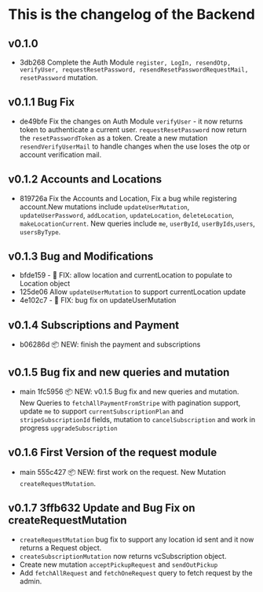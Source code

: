 # This is the changelog of the Backend

## v0.1.0

- 3db268 Complete the Auth Module `register, LogIn, resendOtp, verifyUser, requestResetPassword, resendResetPasswordRequestMail, resetPassword` mutation.

## v0.1.1 Bug Fix

- de49bfe Fix the changes on Auth Module `verifyUser` - it now returns token to authenticate a current user. `requestResetPassword` now return the `resetPasswordToken` as a token. Create a new mutation `resendVerifyUserMail` to handle changes when the use loses the otp or account verification mail.

## v0.1.2 Accounts and Locations

- 819726a Fix the Accounts and Location, Fix a bug while registering account.New mutations include `updateUserMutation`, `updateUserPassword`, `addLocation`, `updateLocation`, `deleteLocation`, `makeLocationCurrent`. New queries include `me`, `userById`, `userByIds`,`users`, `usersByType`.

## v0.1.3 Bug and Modifications

- bfde159 - 🐛 FIX: allow location and currentLocation to populate to Location object
- 125de06 Allow `updateUserMutation` to support currentLocation update
- 4e102c7 - 🐛 FIX: bug fix on updateUserMutation

## v0.1.4 Subscriptions and Payment

- b06286d 📦 NEW: finish the payment and subscriptions

## v0.1.5 Bug fix and new queries and mutation

- main 1fc5956 📦 NEW: v0.1.5 Bug fix and new queries and mutation. New Queries to `fetchAllPaymentFromStripe` with pagination support, update `me` to support `currentSubscriptionPlan` and `stripeSubscriptionId` fields, mutation to `cancelSubscription` and work in progress `upgradeSubscription`

## v0.1.6 First Version of the request module

- main 555c427 📦 NEW: first work on the request. New Mutation `createRequestMutation`.

## v0.1.7 3ffb632 Update and Bug Fix on createRequestMutation

- `createRequestMutation` bug fix to support any location id sent and it now returns a Request object.
- `createSubscriptionMutation` now returns vcSubscription object.
- Create new mutation `acceptPickupRequest` and `sendOutPickup`
- Add `fetchAllRequest` and `fetchOneRequest` query to fetch request by the admin.
